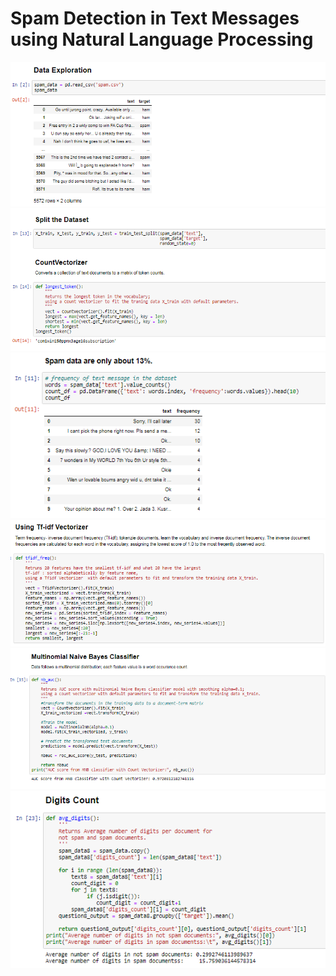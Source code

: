 # Spam Detection in Text Messages using Natural Language Processing
<img src ="Data_Exploration.PNG">
<img src ="Data Preparation.PNG">
<img src ="Spam data.PNG">
<img src ="Tf-idf Vectorizer.PNG">
<img src ="Naive_Bayes Classifier.PNG">
<img src ="Digit Counts.PNG">